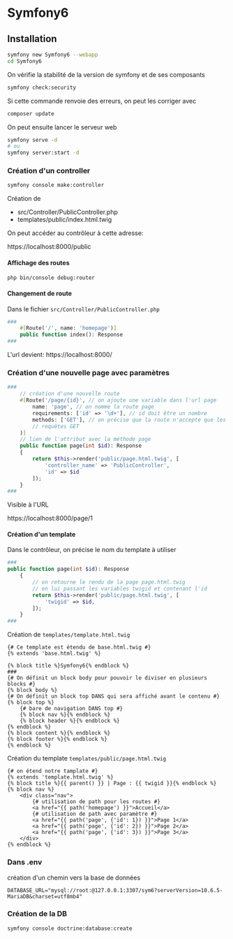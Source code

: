 # Symfony6

## Installation

```bash
symfony new Symfony6 --webapp
cd Symfony6
```

On vérifie la stabilité de la version de symfony et de ses composants

```bash
symfony check:security
```

Si cette commande renvoie des erreurs, on peut les corriger avec
    
```bash
composer update
```

On peut ensuite lancer le serveur web

```bash
symfony serve -d
# ou
symfony server:start -d
```

### Création d'un controller

```bash
symfony console make:controller
```

Création de
- src/Controller/PublicController.php
- templates/public/index.html.twig

On peut accéder au contrôleur à cette adresse: 

https://localhost:8000/public

#### Affichage des routes

```bash
php bin/console debug:router
```

#### Changement de route

Dans le fichier `src/Controller/PublicController.php`

```php  
###
    #[Route('/', name: 'homepage')]
    public function index(): Response
###
```

L'url devient: https://localhost:8000/

### Création d'une nouvelle page avec paramètres

```php
###
    // création d'une nouvelle route
    #[Route('/page/{id}', // on ajoute une variable dans l'url page
        name: 'page', // on nomme la route page
        requirements: ['id' => '\d+'], // id doit être un nombre
        methods: ['GET'], // on précise que la route n'accepte que les
        // requêtes GET
    )]
    // lien de l'attribut avec la méthode page
    public function page(int $id): Response
    {
        return $this->render('public/page.html.twig', [
            'controller_name' => 'PublicController',
            'id' => $id
        ]);
    }
###
```

Visible à l'URL

https://localhost:8000/page/1

#### Création d'un template

Dans le contrôleur, on précise le nom du template à utiliser

```php
###
public function page(int $id): Response
    {
        // on retourne le rendu de la page page.html.twig
        // en lui passant les variables twigid et contenant l'id
        return $this->render('public/page.html.twig', [
            'twigid' => $id,
        ]);
    }
###
```

Création de `templates/template.html.twig`

```twig
{# Ce template est étendu de base.html.twig #}
{% extends 'base.html.twig' %}

{% block title %}Symfony6{% endblock %}
###
{# On définit un block body pour pouvoir le diviser en plusieurs blocks #}
{% block body %}
{# On définit un block top DANS qui sera affiché avant le contenu #}
{% block top %}
    {# bare de navigation DANS top #}
    {% block nav %}{% endblock %}
    {% block header %}{% endblock %}
{% endblock %}
{% block content %}{% endblock %}
{% block footer %}{% endblock %}
{% endblock %}
```

Création du template `templates/public/page.html.twig`

```twig
{# on étend notre tamplate #}
{% extends 'template.html.twig' %}
{% block title %}{{ parent() }} | Page : {{ twigid }}{% endblock %}
{% block nav %}
    <div class="nav">
        {# utilisation de path pour les routes #}
        <a href="{{ path('homepage') }}">Accueil</a>
        {# utilisation de path avec paramètre #}
        <a href="{{ path('page', {'id': 1}) }}">Page 1</a>
        <a href="{{ path('page', {'id': 2}) }}">Page 2</a>
        <a href="{{ path('page', {'id': 3}) }}">Page 3</a>
    </div>
{% endblock %}
```

####


### Dans .env

création d'un chemin vers la base de données

```dotenv
DATABASE_URL="mysql://root:@127.0.0.1:3307/sym6?serverVersion=10.6.5-MariaDB&charset=utf8mb4"
```

### Création de la DB

```bash
symfony console doctrine:database:create
```
